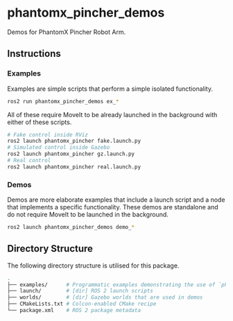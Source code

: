 # phantomx_pincher_demos

Demos for PhantomX Pincher Robot Arm.

## Instructions

### Examples

Examples are simple scripts that perform a simple isolated functionality.

```bash
ros2 run phantomx_pincher_demos ex_*
```

All of these require MoveIt to be already launched in the background with either of these scripts.

```bash
# Fake control inside RViz
ros2 launch phantomx_pincher fake.launch.py
# Simulated control inside Gazebo
ros2 launch phantomx_pincher gz.launch.py
# Real control
ros2 launch phantomx_pincher real.launch.py
```

### Demos

Demos are more elaborate examples that include a launch script and a node that implements a specific functionality. These demos are standalone and do not require MoveIt to be launched in the background.

```bash
ros2 launch phantomx_pincher_demos demo_*
```

## Directory Structure

The following directory structure is utilised for this package.

```bash
.
├── examples/      # Programmatic examples demonstrating the use of `phantomx_pincher`
├── launch/        # [dir] ROS 2 launch scripts
├── worlds/        # [dir] Gazebo worlds that are used in demos
├── CMakeLists.txt # Colcon-enabled CMake recipe
└── package.xml    # ROS 2 package metadata
```
